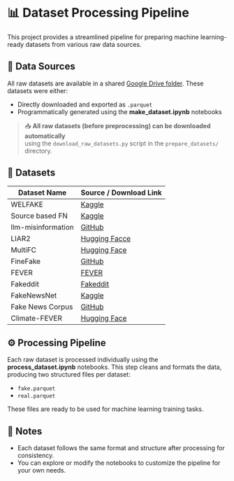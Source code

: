 # 📊 Dataset Processing Pipeline

This project provides a streamlined pipeline for preparing machine learning-ready datasets from various raw data sources.

## 📁 Data Sources

All raw datasets are available in a shared [Google Drive folder](https://drive.google.com/drive/folders/1d_2XZ3N9c1Nmncj1CSrnQAaUaoG_xkyv?usp=sharing). These datasets were either:

- Directly downloaded and exported as `.parquet`
- Programmatically generated using the **make_dataset.ipynb** notebooks

> 📥 **All raw datasets (before preprocessing) can be downloaded automatically**  
> using the `download_raw_datasets.py` script in the `prepare_datasets/` directory.


## 📃 Datasets

| Dataset Name       | Source / Download Link |
|--------------------|------------------------|
| WELFAKE    | [Kaggle](https://www.kaggle.com/datasets/saurabhshahane/fake-news-classification) |
| Source based FN    | [Kaggle](https://www.kaggle.com/datasets/yash0956/fakenews) |
| llm-misinformation | [GitHub](https://github.com/llm-misinformation/llm-misinformation) |
| LIAR2 | [Hugging Facce](https://huggingface.co/datasets/chengxuphd/liar2)|
| MultiFC | [Hugging Face](https://huggingface.co/datasets/pszemraj/multi_fc) |
| FineFake | [GitHub](https://github.com/Accuser907/FineFake?tab=readme-ov-file) |
| FEVER | [FEVER](https://fever.ai/dataset/fever.html) |
| Fakeddit | [Fakeddit](https://fakeddit.netlify.app) |
| FakeNewsNet | [Kaggle](https://www.kaggle.com/datasets/algord/fake-news) |
| Fake News Corpus | [GitHub](https://github.com/several27/FakeNewsCorpus?tab=readme-ov-file) |
| Climate-FEVER | [Hugging Face](https://huggingface.co/datasets/tdiggelm/climate_fever)|


## ⚙️ Processing Pipeline

Each raw dataset is processed individually using the **process_dataset.ipynb** notebooks. This step cleans and formats the data, producing two structured files per dataset:

- `fake.parquet`
- `real.parquet`

These files are ready to be used for machine learning training tasks.

## 📌 Notes

- Each dataset follows the same format and structure after processing for consistency.
- You can explore or modify the notebooks to customize the pipeline for your own needs.
